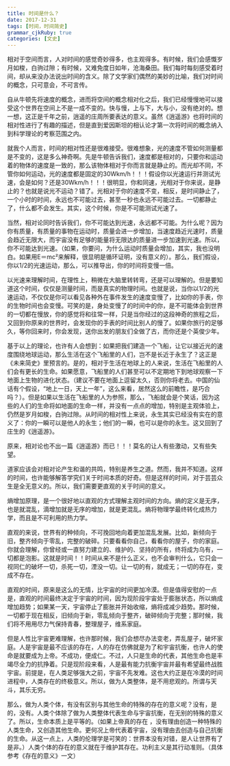 ```yaml
---
title: 时间是什么？
date: 2017-12-31 
tags: [时间，时间简史]
grammar_cjkRuby: true
categories: [文史]
---
```



相对于空间而言，人对时间的感觉奇妙得多，也主观得多。有时候，我们会感慨岁月如梭，白驹过隙；有时候，又难免度日如年，沧海桑田。我们每时每刻感受着时间，却从来没办法说出时间的含义。除了文学家们偶然的美妙的比喻，我们对时间的概念，只可意会，不可言传。

自从牛顿先将速度的概念，进而将空间的概念相对化之后，我们已经慢慢地可以接受这个世界在空间上不是一成不变的。快与慢，上与下，大与小，没有绝对的。想一想，这正是千年之前，逍遥的庄周所要表达的意义。虽然《逍遥游》也将时间的相对性进行了有趣的描述，但是直到爱因斯坦的相认论才第一次将时间的概念纳入到科学理论的考察范围之内。

就我个人而言，时间的相对性还是很难接受。很难想象，光的速度不管如何测量都是不变的，这是多么神奇啊。先是牛顿告诉我们，速度都是相对的，只要你和运动着的物体的速度是一致的，那么该物体相对于你而言就是静止的。而光却不同，不管你如何运动，光的速度都是固定的30Wkm/h！！！假设你以光速运行并测试光速，会是如何？还是30Wkm/h！！！很明显，你和同速，光相对于你来说，是静止的？也就是说光不运动？错了。光相对于你的速度不变，相反，是时间静止了，一个小时的时间，永远也不可能过去，甚至一秒也永远不可能过去。一切都静止了，什么都不会发生。其实，这个时候，你是不可能测试光速了。

当然，相对论同时告诉我们，你不可能达到光速，永远都不可能。为什么呢？因为你有质量，有质量的事物在运动时，质量会进一步增加，当速度趋近光速时，质量会趋近无限大，而宇宙没有足够的能量将无限达的质量进一步加速到光速。所以，你不可能达到光速。（如果，你要问，为什么运动时质量会增加，其实，我也没明白。如果用E＝mc²来解释，很显明是循环证明，没有意义的）。那么，我们假设，你以1/2的光速运动，那么，可以推导出，你的时间将变慢一倍。

以光速来理解时间，在理性上，稍微在大脑里转转弯，还是可以理解的。但是要知道这个时间，仅仅是测量时间，而是真实的物理时间。也就是说，当你以1/2的光速运动，不仅仅是你可以看见各种外在事件发生的速度变慢了，比如你的手表，你的生物时间也会变慢。可笑的是，身处变慢了的时间中的你，是不可能体会到世界的一切都在慢放，你的感觉将和往常一样，只是当你经过的这段神奇的旅程之后，又回到你原来的世界时，会发现你的手表的时间比别人的慢了。如果你旅行的足够久，等你回来时，你会发现，送你出发的朋友们全做了古，而你还是个英俊少年。

基于以上的理论，也许有人会想到：如果把我们建造一个飞船，让它以接近光的速度围绕地球运动，那么生活在这个飞船里的人们，岂不是长近于永生了？这正是《未来简史》里预言的。是的，相对于生活在地球上的人来说，生活在飞船里的人们会有更长的生命。如果愿意，飞船里的人们甚至可以不定期地下到地球观察一下地面上生物的进化状态。（建议不要在地面上逗留太久，否则你将老去。中国的仙话有个假设，“地上一日，天上一年”，这么来看，居然这么的前瞻性，是巧合吗？）。但是如果以生活在飞船里的人为参照，那么，飞船就会是个笑话，因为这些的人们的生命将如地面的生命一样，并没有一点点的增加，特别是主观体验上，仍然是岁月如梭，白驹过隙。从时间的相对性上来说，永生其实已经没有实在的意义了：你的一瞬可以是他人的永生；他们的一瞬，也可以是你的永生。这又回到了庄生的《逍遥游》。

原来，相对论也不出一篇《逍遥游》而已！！！莫名的让人有些激动，又有些失望。

道家应该会对相对论产生和谐的共鸣，特别是养生之道。然而，我并不知道。这样的时间，也许能够解答学究们关于时间本质的好奇。但是这样的时间，对于芸芸众生是全无意义的。所以，我们需要更直观的关于时间的意义。

熵增加原理，是一个很好地以直观的方式理解主观时间的方向。熵的定义是无序，也是就混乱，滴增加就是无序的增加，就是更混乱。熵将物理学最终转化成热力学，而且是不可利用的热力学。

直观的来说，世界有的种倾向，不可挽回地向着更加混乱发展。比如，新倾向于旧，整齐倾向于零乱，完整的破碎。只要看看你自己，看看你的屋子，你的家庭。你就会理解，你曾经或一直努力建立的、维护的、坚持的所有，终将成为乌有，一切都是泡影。这就是时间！！时间从来不是什么正义，也不会审判什么，它只会一视同仁的破坏一切，杀死一切，湮没一切。让一切的有，就成无；一切的存在，变成不存在。

直观的时间，原来是这么的无情，比宇宙的时间更加冷漠。但是值得安慰的一点是，直观的时间最终决定于宇宙的时间，因为现阶段宇宙处于膨胀状态，所以熵成增加趋势；如果某一天，宇宙停止了膨胀并开始收缩，熵将成减少趋势。那时候，一切都于现在相反，旧倾向于新，零乱倾向于整齐，破碎倾向于完整；那时候，我们将不用用尽力气保持青春，整理屋子，维系家庭。

但是人性比宇宙更难理解，也许那时候，我们会想尽办法变老，弄乱屋子，破坏家庭。人是宇宙是最不应该的存在，人的存在仿佛就是为了和宇宙抗衡，也许人的使命是就要成为上帝。不成功，便成仁。不过，人只是生命的代表，其他生命也是丰竭尽全力的抗挣着。只是现阶段来看，人是最有能力抗衡宇宙并最有希望最终战胜宇宙。前提是，在人类足够强大之前，宇宙不先发难。这也大约正是在冷漠的时间进程中，人类存在的终极意义。所以，做为人类整体，是不用悲观的。所谓与天斗，其乐无穷。

那么，做为人类个体，有没有区别与其他生命的特殊的存在的意义呢？没有，是的，没有。人类个体除了做为人类整体代表生命与宇宙抗衡，在无别的特殊的意义了。所以，生命本质上是平等的。（如果上帝真的存在 ，没有理由创造一种特殊的人类生命，又创造其他生命。更何况上帝代表着宇宙，没有理由去创造与自己抗衡的生命。从这一点上，人类的伦理学是可笑的：世界本没有对错，是人让世界有了是非。）人类个体的存在的意义就在于维护其存在。功利主义是其行动准则。（具体参考《存在的意义》一文）